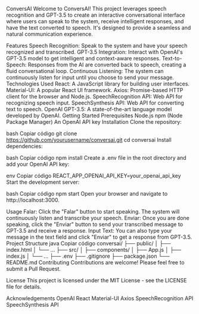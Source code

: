 ConversAI
Welcome to ConversAI! This project leverages speech recognition and GPT-3.5 to create an interactive conversational interface where users can speak to the system, receive intelligent responses, and have the text converted to speech. It's designed to provide a seamless and natural communication experience.

Features
Speech Recognition: Speak to the system and have your speech recognized and transcribed.
GPT-3.5 Integration: Interact with OpenAI's GPT-3.5 model to get intelligent and context-aware responses.
Text-to-Speech: Responses from the AI are converted back to speech, creating a fluid conversational loop.
Continuous Listening: The system can continuously listen for input until you choose to send your message.
Technologies Used
React: A JavaScript library for building user interfaces.
Material-UI: A popular React UI framework.
Axios: Promise-based HTTP client for the browser and Node.js.
SpeechRecognition API: Web API for recognizing speech input.
SpeechSynthesis API: Web API for converting text to speech.
OpenAI GPT-3.5: A state-of-the-art language model developed by OpenAI.
Getting Started
Prerequisites
Node.js
npm (Node Package Manager)
An OpenAI API key
Installation
Clone the repository:

bash
Copiar código
git clone https://github.com/yourusername/conversai.git
cd conversai
Install dependencies:

bash
Copiar código
npm install
Create a .env file in the root directory and add your OpenAI API key:

env
Copiar código
REACT_APP_OPENAI_API_KEY=your_openai_api_key
Start the development server:

bash
Copiar código
npm start
Open your browser and navigate to http://localhost:3000.

Usage
Falar: Click the "Falar" button to start speaking. The system will continuously listen and transcribe your speech.
Enviar: Once you are done speaking, click the "Enviar" button to send your transcribed message to GPT-3.5 and receive a response.
Input Text: You can also type your message in the text field and click "Enviar" to get a response from GPT-3.5.
Project Structure
java
Copiar código
conversai/
├── public/
│ ├── index.html
│ └── ...
├── src/
│ ├── components/
│ ├── App.js
│ ├── index.js
│ └── ...
├── .env
├── .gitignore
├── package.json
└── README.md
Contributing
Contributions are welcome! Please feel free to submit a Pull Request.

License
This project is licensed under the MIT License - see the LICENSE file for details.

Acknowledgements
OpenAI
React
Material-UI
Axios
SpeechRecognition API
SpeechSynthesis API
